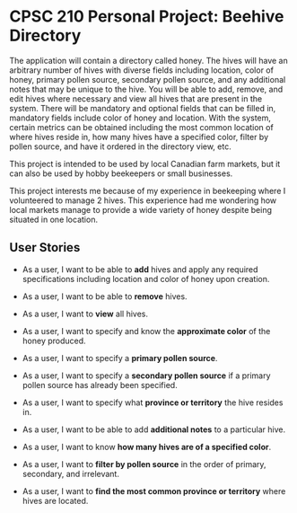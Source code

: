 # CPSC 210 Personal Project: Beehive Directory
The application will contain a directory called honey. The hives will have an arbitrary number of hives with diverse fields including location, color of honey, primary pollen source, secondary pollen source, and any additional notes that may be unique to the hive. You will be able to add, remove, and edit hives where necessary and view all hives that are present in the system. There will be mandatory and optional fields that can be filled in, mandatory fields include color of honey and location. With the system, certain metrics can be obtained including the most common location of where hives reside in, how many hives have a specified color, filter by pollen source, and have it ordered in the directory view, etc.

This project is intended to be used by local Canadian farm markets, but it can also be used by hobby beekeepers or small businesses.

This project interests me because of my experience in beekeeping where I volunteered to manage 2 hives. This experience had me wondering how local markets manage to provide a wide variety of honey despite being situated in one location.


## User Stories
- As a user, I want to be able to **add** hives and apply any required specifications including location and color of honey upon creation.
-	As a user, I want to be able to **remove** hives.
-	As a user, I want to **view** all hives.

-	As a user, I want to specify and know the **approximate color** of the honey produced.
-	As a user, I want to specify a **primary pollen source**.
-	As a user, I want to specify a **secondary pollen source** if a primary pollen source has already been specified.
-	As a user, I want to specify what **province or territory** the hive resides in.
-	As a user, I want to be able to add **additional notes** to a particular hive.

- As a user, I want to know **how many hives are of a specified color**.
- As a user, I want to **filter by pollen source** in the order of primary, secondary, and irrelevant.
-	As a user, I want to **find the most common province or territory** where hives are located.
